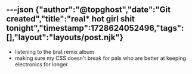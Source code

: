 ---json
{"author":"@topghost","date":"Git created","title":"real* hot girl shit tonight","timestamp":1728624052496,"tags":[],"layout":"layouts/post.njk"}
---
* listening to the brat remix album
* making sure my CSS doesn&#x27;t break for pals who are better at keeping electronics for longer
